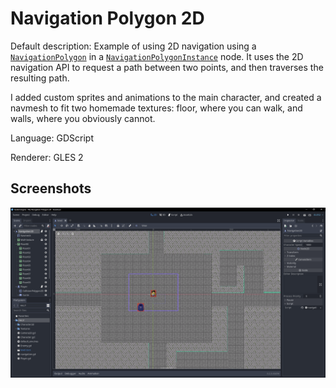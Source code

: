 # Navigation Polygon 2D

Default description:
Example of using 2D navigation using a
[`NavigationPolygon`](https://docs.godotengine.org/en/latest/classes/class_navigationpolygon.html)
in a [`NavigationPolygonInstance`](https://docs.godotengine.org/en/latest/classes/class_navigationpolygoninstance.html) node.
It uses the 2D navigation API to request a path between two points,
and then traverses the resulting path.

I added custom sprites and animations to the main character, and created a navmesh to fit two homemade textures: floor, where you can walk, and walls, where you obviously cannot.

Language: GDScript

Renderer: GLES 2

## Screenshots

![Screenshot](screenshots/Capture.PNG)
